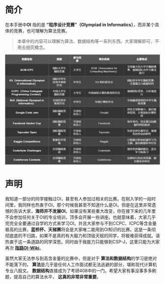 # 简介

在本手册中**OI** 指的是 **“程序设计竞赛”（Olympiad in Informatics）**，而非某个具体的竞赛，也可理解为算法竞赛。

> 本章中的内容可以理解为算法、数据结构等一系列东西。大家理解即可，不用去细究概念。

![一些相关竞赛](Image/image01.png)

# 声明

我知道一部分的同学接触过OI，甚至有人参加过相关的比赛。在刚入学的一段时间里，我同样也热衷于OI。那个时候我甚至不知道什么是OI。但是在这里非常遗憾的告诉大家，**海师并不发展OI**。如果没有某些重大改变，你在接下来的几年里不会参加任何关于OI的专业培训，顶多会开展一些讲座。也就意味着，大家几乎完完全全要通过自学的方式来学习OI。并且大家参与不到CCPC、ICPC等含金量极高的比赛，**蓝桥杯、天梯赛**将会是大家唯二能用到OI知识的比赛。这是一条彻彻底底的不归路，如果不是真的有大毅力和顶级天赋的同学，将极难获得成就。请热衷于这一条道路的同学深思。同时由于我能力只能够到CSP-J，这里只能为大家再次 **[指路OI-Wiki](/OI/Guide.md)**。

虽然大家无法参与到高含金量的比赛中，但是对于 **算法和数据结构**的学习是绝对不能落下的。 **算法**是几乎是任何人工作面试都无法逃避的部分，堪称现代计算机专业八股文。 **数据结构**直接成为了考研408中的一门。希望大家有事没事多多刷题，提高自己的算法水平， **这真的非常非常重要**。